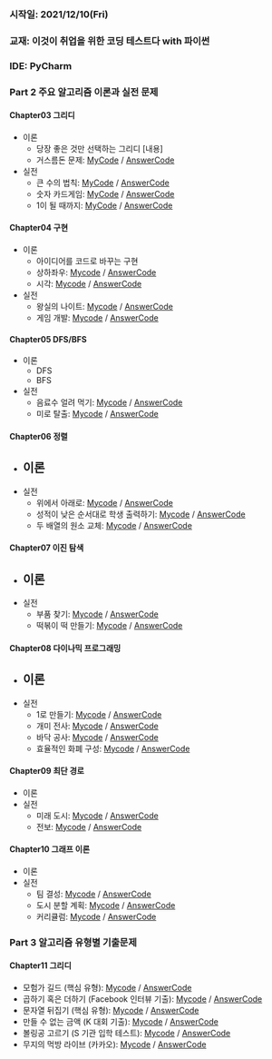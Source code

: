 ### 시작일: 2021/12/10(Fri)
### 교재: 이것이 취업을 위한 코딩 테스트다 with 파이썬
### IDE: PyCharm

### Part 2 주요 알고리즘 이론과 실전 문제

#### Chapter03 그리디

- 이론 
  - 당장 좋은 것만 선택하는 그리디 [내용]
  - 거스름돈 문제: [MyCode](https://github.com/Chaos0103/CodingTest_Python/blob/ad17f291cc6317c9e4449b4d8976b4e966e12046/Part02%20%EC%A3%BC%EC%9A%94%20%EC%95%8C%EA%B3%A0%EB%A6%AC%EC%A6%98%20%EC%9D%B4%EB%A1%A0%EA%B3%BC%20%EC%8B%A4%EC%A0%84%20%EB%AC%B8%EC%A0%9C/Chapter03%20%EA%B7%B8%EB%A6%AC%EB%94%94/%EA%B1%B0%EC%8A%A4%EB%A6%84%EB%8F%88.py) / [AnswerCode](/AnswerCode/Ch03/1.py)
- 실전
  - 큰 수의 법칙: [MyCode](https://github.com/Chaos0103/CodingTest_Python/blob/ad17f291cc6317c9e4449b4d8976b4e966e12046/Part02%20%EC%A3%BC%EC%9A%94%20%EC%95%8C%EA%B3%A0%EB%A6%AC%EC%A6%98%20%EC%9D%B4%EB%A1%A0%EA%B3%BC%20%EC%8B%A4%EC%A0%84%20%EB%AC%B8%EC%A0%9C/Chapter03%20%EA%B7%B8%EB%A6%AC%EB%94%94/%ED%81%B0%20%EC%88%98%EC%9D%98%20%EB%B2%95%EC%B9%99.py) / [AnswerCode](/AnswerCode/Ch03/2.py)
  - 숫자 카드게임: [MyCode](https://github.com/Chaos0103/CodingTest_Python/blob/ad17f291cc6317c9e4449b4d8976b4e966e12046/Part02%20%EC%A3%BC%EC%9A%94%20%EC%95%8C%EA%B3%A0%EB%A6%AC%EC%A6%98%20%EC%9D%B4%EB%A1%A0%EA%B3%BC%20%EC%8B%A4%EC%A0%84%20%EB%AC%B8%EC%A0%9C/Chapter03%20%EA%B7%B8%EB%A6%AC%EB%94%94/%EC%88%AB%EC%9E%90%20%EC%B9%B4%EB%93%9C%20%EA%B2%8C%EC%9E%84.py) / [AnswerCode](/AnswerCode/Ch03/3.py)
  - 1이 될 때까지: [MyCode](https://github.com/Chaos0103/CodingTest_Python/blob/ad17f291cc6317c9e4449b4d8976b4e966e12046/Part02%20%EC%A3%BC%EC%9A%94%20%EC%95%8C%EA%B3%A0%EB%A6%AC%EC%A6%98%20%EC%9D%B4%EB%A1%A0%EA%B3%BC%20%EC%8B%A4%EC%A0%84%20%EB%AC%B8%EC%A0%9C/Chapter03%20%EA%B7%B8%EB%A6%AC%EB%94%94/1%EC%9D%B4%20%EB%90%A0%20%EB%95%8C%EA%B9%8C%EC%A7%80.py) / [AnswerCode](/AnswerCode/Ch03/4.py)

#### Chapter04 구현

- 이론
  - 아이디어를 코드로 바꾸는 구현
  - 상하좌우: [Mycode]() / [AnswerCode]()
  - 시각: [Mycode]() / [AnswerCode]()
- 실전
  - 왕실의 나이트: [Mycode]() / [AnswerCode]()
  - 게임 개발: [Mycode]() / [AnswerCode]()

#### Chapter05 DFS/BFS

- 이론
  - DFS
  - BFS
- 실전
  - 음료수 얼려 먹기: [Mycode]() / [AnswerCode]()
  - 미로 탈출: [Mycode]() / [AnswerCode]()

#### Chapter06 정렬

- 이론
  - 
- 실전
  - 위에서 아래로: [Mycode]() / [AnswerCode]()
  - 성적이 낮은 순서대로 학생 출력하기: [Mycode]() / [AnswerCode]()
  - 두 배열의 원소 교체: [Mycode]() / [AnswerCode]()

#### Chapter07 이진 탐색

- 이론
  - 
- 실전
  - 부품 찾기: [Mycode]() / [AnswerCode]()
  - 떡볶이 떡 만들기: [Mycode]() / [AnswerCode]()

#### Chapter08 다이나믹 프로그래밍

- 이론
  - 
- 실전
  - 1로 만들기: [Mycode]() / [AnswerCode]()
  - 개미 전사: [Mycode]() / [AnswerCode]()
  - 바닥 공사: [Mycode]() / [AnswerCode]()
  - 효율적인 화폐 구성: [Mycode]() / [AnswerCode]()

#### Chapter09 최단 경로

- 이론
- 실전
  - 미래 도시: [Mycode]() / [AnswerCode]()
  - 전보: [Mycode]() / [AnswerCode]()

#### Chapter10 그래프 이론

- 이론
- 실전
  - 팀 결성: [Mycode]() / [AnswerCode]()
  - 도시 분할 계획: [Mycode]() / [AnswerCode]()
  - 커리큘럼: [Mycode]() / [AnswerCode]()
  


### Part 3 알고리즘 유형별 기출문제

#### Chapter11 그리디

- 모험가 길드 (핵심 유형): [Mycode]() / [AnswerCode](/AnswerCode/Ch11/Q01.py)
- 곱하기 혹은 더하기 (Facebook 인터뷰 기출): [Mycode]() / [AnswerCode](/AnswerCode/Ch11/Q02.py)
- 문자열 뒤집기 (핵심 유형): [Mycode]() / [AnswerCode](/AnswerCode/Ch11/Q03.py)
- 만들 수 없는 금액 (K 대회 기출): [Mycode]() / [AnswerCode](/AnswerCode/Ch11/Q04.py)
- 볼링공 고르기 (S 기관 입학 테스트): [Mycode]() / [AnswerCode](/AnswerCode/Ch11/Q05.py)
- 무지의 먹방 라이브 (카카오): [Mycode]() / [AnswerCode](/AnswerCode/Ch11/Q06.py)